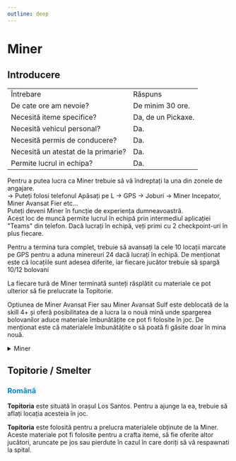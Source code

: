 ```yaml
---
outline: deep
---
```


# Miner

## Introducere

<table>
    <tr>
        <td>Întrebare</td>
        <td>Răspuns</td>
    </tr>
    <tr>
        <td>De cate ore am nevoie?</td>
        <td>De minim 30 ore.</td>
    </tr>
    <tr>
        <td>Necesită iteme specifice?</td>
        <td>Da, de un Pickaxe.</td>
    </tr>
    <tr>
        <td>Necesită vehicul personal?</td>
        <td>Da.</td>
    </tr>
    <tr>
        <td>Necesită permis de conducere?</td>
        <td>Da.</td>
    </tr>
    <tr>
        <td>Necesită un atestat de la primarie?</td>
        <td>Da.</td>
    </tr>
    <tr>
        <td>Permite lucrul in echipa?</td>
        <td>Da.</td>
    </tr>
</table>

Pentru a putea lucra ca <span class="button-p-job">Miner</span> trebuie să vă îndreptați la una din zonele de angajare.
<br>-> Puteți folosi telefonul <span class="button-p-job">Apăsați pe L -> GPS -> Joburi -> Miner Incepator, Miner Avansat Fier etc..</span>.
<br>Puteți deveni <span class="button-p-job">Miner</span> în funcție de experiența dumneavoastră.
<br>Acest loc de muncă permite lucrul în echipă prin intermediul aplicației <span class="button-p-job">"Teams"</span> din telefon. Dacă lucrați în echipă, veți primi cu <span class="button-r-job">2 checkpoint-uri</span> în plus fiecare.

Pentru a termina tura complet, trebuie să avansați la cele 10 locații marcate pe <span class="button-p-job">GPS</span> pentru a aduna minereuri <span class="button-r-job">24 dacă lucrați în echipă</span>. De menționat este că locațiile sunt adesea diferite, iar fiecare jucător trebuie să spargă 10/12 bolovani

La fiecare tură de <span class="button-p-job">Miner</span> terminată sunteți răsplătit cu materiale ce pot ulterior să fie prelucrate la <span class="button-p-job">Topitorie</span>.

Optiunea de <span class="button-p-job">Miner Avansat Fier</span> sau <span class="button-p-job">Miner Avansat Sulf</span> este deblocată de la <span class="button-r-job">skill 4+</span> și oferă posibilitatea de a lucra la o nouă mină unde spargerea bolovanilor aduce materiale îmbunătățite ce pot fi folosite în joc. De menționat este că materialele îmbunătățite o să poată fi găsite doar în mina nouă.


<details>
  <summary>Miner</summary>
  <img src="https://assets.b-zone.ro/images/wiki/miner.gif" alt="Miner">
</details>

## Topitorie / Smelter

### <span style="color: #0088CC">Română</span>

<span class="button-p-job"><b>Topitoria</b></span> este situată în orașul Los Santos. Pentru a ajunge la ea, trebuie să aflați locația acesteia în joc.

<span class="button-p-job"><b>Topitoria</b></span> este folosită pentru a prelucra materialele obținute de la Miner. Aceste materiale pot fi folosite pentru a crafta iteme, să fie oferite altor jucători, aruncate pe jos sau pierdute în cazul în care doriți să vă respawnati la spital.
